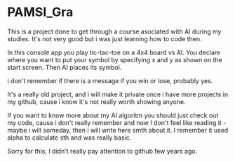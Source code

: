 # PAMSI_Gra
This is a project done to get through a course asociated with AI during my studies.
It's not very good but i was just learning how to code then.

In this console app you play tic-tac-toe on a 4x4 board vs AI. You declare where you want to put your symbol by specifying x and y as shown on the start screen. Then AI places its symbol. 

i don't remember if there is a message if you win or lose, probably yes.

It's a really old project, and i will make it private once i have more projects in my github, cause i know it's not really worth showing anyone.

If you want to know more about my AI algoritm you should just check out my code, cause i don't really remember and now I don't feel like reading it - maybe i will someday, then i will write here smth about it. I remember it used alpha to calculate sth and was really basic.

Sorry for this, I didn't really pay attention to github few years ago.
